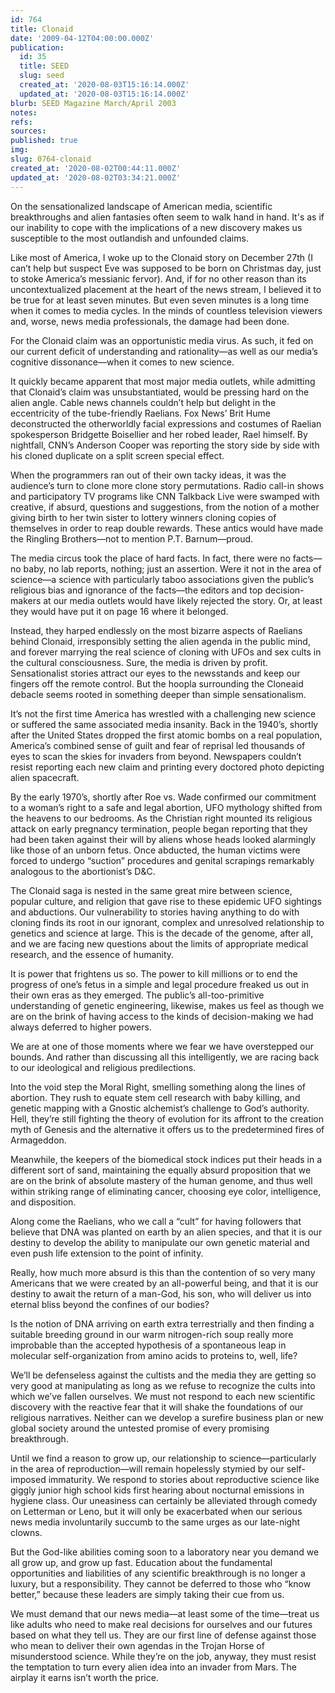 ```yaml
---
id: 764
title: Clonaid
date: '2009-04-12T04:00:00.000Z'
publication:
  id: 35
  title: SEED
  slug: seed
  created_at: '2020-08-03T15:16:14.000Z'
  updated_at: '2020-08-03T15:16:14.000Z'
blurb: SEED Magazine March/April 2003
notes: 
refs: 
sources: 
published: true
img: 
slug: 0764-clonaid
created_at: '2020-08-02T00:44:11.000Z'
updated_at: '2020-08-02T03:34:21.000Z'
---
```

On the sensationalized landscape of American media, scientific breakthroughs and alien fantasies often seem to walk hand in hand. It's as if our inability to cope with the implications of a new discovery makes us susceptible to the most outlandish and unfounded claims.

Like most of America, I woke up to the Clonaid story on December 27th (I can’t help but suspect Eve was supposed to be born on Christmas day, just to stoke America’s messianic fervor). And, if for no other reason than its uncontextualized placement at the heart of the news stream, I believed it to be true for at least seven minutes. But even seven minutes is a long time when it comes to media cycles. In the minds of countless television viewers and, worse, news media professionals, the damage had been done.

For the Clonaid claim was an opportunistic media virus. As such, it fed on our current deficit of understanding and rationality—as well as our media’s cognitive dissonance—when it comes to new science.

It quickly became apparent that most major media outlets, while admitting that Clonaid’s claim was unsubstantiated, would be pressing hard on the alien angle. Cable news channels couldn’t help but delight in the eccentricity of the tube-friendly Raelians. Fox News’ Brit Hume deconstructed the otherworldly facial expressions and costumes of Raelian spokesperson Bridgette Boisellier and her robed leader, Rael himself. By nightfall, CNN’s Anderson Cooper was reporting the story side by side with his cloned duplicate on a split screen special effect.

When the programmers ran out of their own tacky ideas, it was the audience’s turn to clone more clone story permutations. Radio call-in shows and participatory TV programs like CNN Talkback Live were swamped with creative, if absurd, questions and suggestions, from the notion of a mother giving birth to her twin sister to lottery winners cloning copies of themselves in order to reap double rewards. These antics would have made the Ringling Brothers—not to mention P.T. Barnum—proud.

The media circus took the place of hard facts. In fact, there were no facts—no baby, no lab reports, nothing; just an assertion. Were it not in the area of science—a science with particularly taboo associations given the public’s religious bias and ignorance of the facts—the editors and top decision-makers at our media outlets would have likely rejected the story. Or, at least they would have put it on page 16 where it belonged.

Instead, they harped endlessly on the most bizarre aspects of Raelians behind Clonaid, irresponsibly setting the alien agenda in the public mind, and forever marrying the real science of cloning with UFOs and sex cults in the cultural consciousness. Sure, the media is driven by profit. Sensationalist stories attract our eyes to the newsstands and keep our fingers off the remote control. But the hoopla surrounding the Cloneaid debacle seems rooted in something deeper than simple sensationalism.

It’s not the first time America has wrestled with a challenging new science or suffered the same associated media insanity. Back in the 1940’s, shortly after the United States dropped the first atomic bombs on a real population, America’s combined sense of guilt and fear of reprisal led thousands of eyes to scan the skies for invaders from beyond. Newspapers couldn’t resist reporting each new claim and printing every doctored photo depicting alien spacecraft.

By the early 1970’s, shortly after Roe vs. Wade confirmed our commitment to a woman’s right to a safe and legal abortion, UFO mythology shifted from the heavens to our bedrooms. As the Christian right mounted its religious attack on early pregnancy termination, people began reporting that they had been taken against their will by aliens whose heads looked alarmingly like those of an unborn fetus. Once abducted, the human victims were forced to undergo “suction” procedures and genital scrapings remarkably analogous to the abortionist’s D&C.

The Clonaid saga is nested in the same great mire between science, popular culture, and religion that gave rise to these epidemic UFO sightings and abductions. Our vulnerability to stories having anything to do with cloning finds its root in our ignorant, complex and unresolved relationship to genetics and science at large. This is the decade of the genome, after all, and we are facing new questions about the limits of appropriate medical research, and the essence of humanity.

It is power that frightens us so. The power to kill millions or to end the progress of one’s fetus in a simple and legal procedure freaked us out in their own eras as they emerged. The public’s all-too-primitive understanding of genetic engineering, likewise, makes us feel as though we are on the brink of having access to the kinds of decision-making we had always deferred to higher powers.

We are at one of those moments where we fear we have overstepped our bounds. And rather than discussing all this intelligently, we are racing back to our ideological and religious predilections.

Into the void step the Moral Right, smelling something along the lines of abortion. They rush to equate stem cell research with baby killing, and genetic mapping with a Gnostic alchemist’s challenge to God’s authority. Hell, they’re still fighting the theory of evolution for its affront to the creation myth of Genesis and the alternative it offers us to the predetermined fires of Armageddon.

Meanwhile, the keepers of the biomedical stock indices put their heads in a different sort of sand, maintaining the equally absurd proposition that we are on the brink of absolute mastery of the human genome, and thus well within striking range of eliminating cancer, choosing eye color, intelligence, and disposition.

Along come the Raelians, who we call a “cult” for having followers that believe that DNA was planted on earth by an alien species, and that it is our destiny to develop the ability to manipulate our own genetic material and even push life extension to the point of infinity.

Really, how much more absurd is this than the contention of so very many Americans that we were created by an all-powerful being, and that it is our destiny to await the return of a man-God, his son, who will deliver us into eternal bliss beyond the confines of our bodies?

Is the notion of DNA arriving on earth extra terrestrially and then finding a suitable breeding ground in our warm nitrogen-rich soup really more improbable than the accepted hypothesis of a spontaneous leap in molecular self-organization from amino acids to proteins to, well, life?

We’ll be defenseless against the cultists and the media they are getting so very good at manipulating as long as we refuse to recognize the cults into which we’ve fallen ourselves. We must not respond to each new scientific discovery with the reactive fear that it will shake the foundations of our religious narratives. Neither can we develop a surefire business plan or new global society around the untested promise of every promising breakthrough.

Until we find a reason to grow up, our relationship to science—particularly in the area of reproduction—will remain hopelessly stymied by our self-imposed immaturity. We respond to stories about reproductive science like giggly junior high school kids first hearing about nocturnal emissions in hygiene class. Our uneasiness can certainly be alleviated through comedy on Letterman or Leno, but it will only be exacerbated when our serious news media involuntarily succumb to the same urges as our late-night clowns.

But the God-like abilities coming soon to a laboratory near you demand we all grow up, and grow up fast. Education about the fundamental opportunities and liabilities of any scientific breakthrough is no longer a luxury, but a responsibility. They cannot be deferred to those who “know better,” because these leaders are simply taking their cue from us.

We must demand that our news media—at least some of the time—treat us like adults who need to make real decisions for ourselves and our futures based on what they tell us. They are our first line of defense against those who mean to deliver their own agendas in the Trojan Horse of misunderstood science. While they’re on the job, anyway, they must resist the temptation to turn every alien idea into an invader from Mars. The airplay it earns isn’t worth the price.
